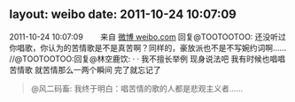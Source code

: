 layout: weibo
date: 2011-10-24 10:07:09
---
<meta name="referrer" content="no-referrer" />

2011-10-24 10:07:09  &nbsp;&nbsp;&nbsp;&nbsp;&nbsp;&nbsp; 来自 <a href="http://weibo.com/" rel="nofollow">微博 weibo.com</a>
回复@TOOTOOTOO: 还没听过你唱歌，你认为的苦情歌是不是真苦啊？同样的，豪放派也不是不写婉约词啊…… //@TOOTOOTOO:回复@林空鹿饮: · · 我不擅长举例 现身说法吧 我有时候也唱唱苦情歌 就苦情那么一两个瞬间 完了就忘记了
>  @风二码畜: 我终于明白：唱苦情的歌的人都是悲观主义者…… ​​​
